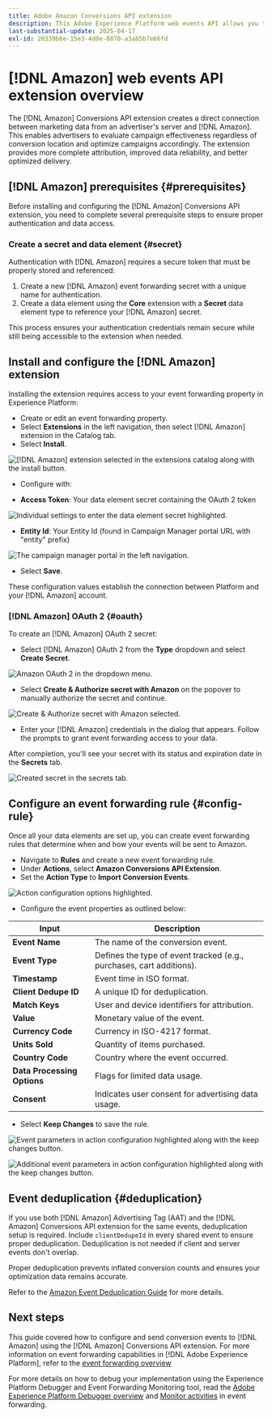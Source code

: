 ```yaml
---
title: Adobe Amazon Conversions API extension
description: This Adobe Experience Platform web events API allows you to share website interactions directly with Amazon.
last-substantial-update: 2025-04-17
exl-id: 20339b6e-15e3-4d0e-8870-a3a85b7e66fd
---
```

# [!DNL Amazon] web events API extension overview

The [!DNL Amazon] Conversions API extension creates a direct connection between marketing data from an advertiser's server and [!DNL Amazon]. This enables advertisers to evaluate campaign effectiveness regardless of conversion location and optimize campaigns accordingly. The extension provides more complete attribution, improved data reliability, and better optimized delivery.

## [!DNL Amazon] prerequisites {#prerequisites}

Before installing and configuring the [!DNL Amazon] Conversions API extension, you need to complete several prerequisite steps to ensure proper authentication and data access.

### Create a secret and data element {#secret}

Authentication with [!DNL Amazon] requires a secure token that must be properly stored and referenced:

1. Create a new [!DNL Amazon] event forwarding secret with a unique name for authentication.
2. Create a data element using the **Core** extension with a **Secret** data element type to reference your [!DNL Amazon] secret.

This process ensures your authentication credentials remain secure while still being accessible to the extension when needed.

## Install and configure the [!DNL Amazon] extension

Installing the extension requires access to your event forwarding property in Experience Platform:

- Create or edit an event forwarding property.
- Select **Extensions** in the left navigation, then select [!DNL Amazon] extension in the Catalog tab.
- Select **Install**.
    
![[!DNL Amazon] extension selected in the extensions catalog along with the install button.](../../../images/extensions/server/amazon/amazon-extension.png)

- Configure with:

- **Access Token**: Your data element secret containing the OAuth 2 token

![Individual settings to enter the data element secret highlighted.](../../../images/extensions/server/amazon/2.png)

- **Entity Id**: Your Entity Id (found in Campaign Manager portal URL with "entity" prefix)

![The campaign manager portal in the left navigation.](../../../images/extensions/server/amazon/3.png)

- Select **Save**.

These configuration values establish the connection between Platform and your [!DNL Amazon] account.

### [!DNL Amazon] OAuth 2 {#oauth}

To create an [!DNL Amazon] OAuth 2 secret:

- Select [!DNL Amazon] OAuth 2 from the **Type** dropdown and select **Create Secret**.

![Amazon OAuth 2 in the dropdown menu.](../../../images/extensions/server/amazon/Oauth.png)

- Select **Create & Authorize secret with Amazon** on the popover to manually authorize the secret and continue.

![Create & Authorize secret with Amazon selected.](../../../images/extensions/server/amazon/Oauth.1.png)

- Enter your [!DNL Amazon] credentials in the dialog that appears. Follow the prompts to grant event forwarding access to your data. 

After completion, you'll see your secret with its status and expiration date in the **Secrets** tab.

![Created secret in the secrets tab.](../../../images/extensions/server/amazon/Oauth.2.png)

## Configure an event forwarding rule {#config-rule}

Once all your data elements are set up, you can create event forwarding rules that determine when and how your events will be sent to Amazon.

- Navigate to **Rules** and create a new event forwarding rule.
- Under **Actions**, select **Amazon Conversions API Extension**.
- Set the **Action Type** to **Import Conversion Events**.

![Action configuration options highlighted.](../../../images/extensions/server/amazon/4.png)

- Configure the event properties as outlined below:

| Input | Description |
| --- | --- |
| **Event Name** | The name of the conversion event. |
| **Event Type** | Defines the type of event tracked (e.g., purchases, cart additions). |
| **Timestamp** | Event time in ISO format. |
| **Client Dedupe ID** | A unique ID for deduplication. |
| **Match Keys** | User and device identifiers for attribution. |
| **Value** | Monetary value of the event. |
| **Currency Code** | Currency in ISO-4217 format. |
| **Units Sold** | Quantity of items purchased. |
| **Country Code** | Country where the event occurred. |
| **Data Processing Options** | Flags for limited data usage. |
| **Consent** | Indicates user consent for advertising data usage. |

- Select **Keep Changes** to save the rule.

![Event parameters in action configuration highlighted along with the keep changes button.](../../../images/extensions/server/amazon/5.png)

![Additional event parameters in action configuration highlighted along with the keep changes button.](../../../images/extensions/server/amazon/6.png)

## Event deduplication {#deduplication}

If you use both [!DNL Amazon] Advertising Tag (AAT) and the [!DNL Amazon] Conversions API extension for the same events, deduplication setup is required. Include `clientDedupeId` in every shared event to ensure proper deduplication.
Deduplication is not needed if client and server events don't overlap.

Proper deduplication prevents inflated conversion counts and ensures your optimization data remains accurate.

Refer to the [Amazon Event Deduplication Guide](https://advertising.amazon.com/) for more details.

## Next steps

This guide covered how to configure and send conversion events to [!DNL Amazon] using the [!DNL Amazon] Conversions API extension. For more information on event forwarding capabilities in [!DNL Adobe Experience Platform], refer to the [event forwarding overview](../../../ui/event-forwarding/overview.md)

For more details on how to debug your implementation using the Experience Platform Debugger and Event Forwarding Monitoring tool, read the [Adobe Experience Platform Debugger overview](https://experienceleague.adobe.com/en/docs/experience-platform/debugger/home) and [Monitor activities](https://experienceleague.adobe.com/en/docs/experience-platform/tags/event-forwarding/monitoring) in event forwarding.

